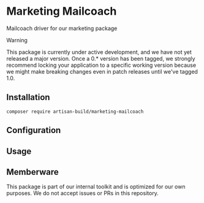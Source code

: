 # Marketing Mailcoach

Mailcoach driver for our marketing package

> [!WARNING]  
> This package is currently under active development, and we have not yet released a major version. Once a 0.* version
> has been tagged, we strongly recommend locking your application to a specific working version because we might make
> breaking changes even in patch releases until we've tagged 1.0.

## Installation

`composer require artisan-build/marketing-mailcoach`

## Configuration

## Usage

## Memberware

This package is part of our internal toolkit and is optimized for our own purposes. We do not accept issues or PRs
in this repository. 


